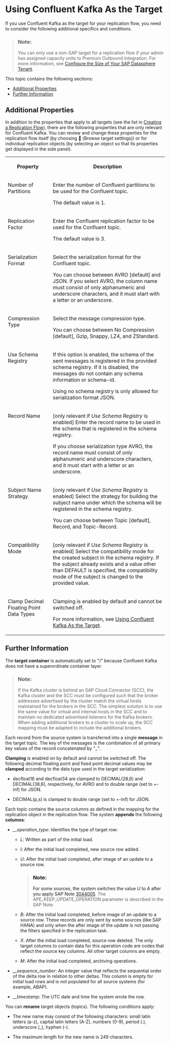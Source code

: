 <!-- loio74b3c95464f246aa8c3fd510661daa6d -->

<link rel="stylesheet" type="text/css" href="../css/sap-icons.css"/>

# Using Confluent Kafka As the Target

If you use Confluent Kafka as the target for your replication flow, you need to consider the following additional specifics and conditions.

> ### Note:  
> You can only use a non-SAP target for a replication flow if your admin has assigned capacity units to Premium Outbound Integration. For more information, see [Configure the Size of Your SAP Datasphere Tenant](https://help.sap.com/docs/SAP_DATASPHERE/9f804b8efa8043539289f42f372c4862/33f8ef4ec359409fb75925a68c23ebc3.html).

This topic contains the following sections:

-   [Additional Properties](using-confluent-kafka-as-the-target-74b3c95.md#loio74b3c95464f246aa8c3fd510661daa6d__section_ReplFlow_Confluent_Properties) 
-   [Further Information](using-confluent-kafka-as-the-target-74b3c95.md#loio74b3c95464f246aa8c3fd510661daa6d__section_ReplFlow_Confluent_Info) 



<a name="loio74b3c95464f246aa8c3fd510661daa6d__section_ReplFlow_Confluent_Properties"/>

## Additional Properties

In addition to the properties that apply to all targets \(see the list in [Creating a Replication Flow](creating-a-replication-flow-25e2bd7.md)\), there are the following properties that are only relevant for Confluent Kafka. You can review and change these properties for the replication flow itself \(by choosing <span class="FPA-icons-V3"></span> \(Browse target settings\)\) or for individual replication objects \(by selecting an object so that its properties get displayed in the side panel\).


<table>
<tr>
<th valign="top">

Property

</th>
<th valign="top">

Description

</th>
</tr>
<tr>
<td valign="top">

Number of Partitions

</td>
<td valign="top">

Enter the number of Confluent partitions to be used for the Confluent topic. 

The default value is 1.

</td>
</tr>
<tr>
<td valign="top">

Replication Factor

</td>
<td valign="top">

Enter the Confluent replication factor to be used for the Confluent topic. 

The default value is 3.

</td>
</tr>
<tr>
<td valign="top">

Serialization Format

</td>
<td valign="top">

Select the serialization format for the Confluent topic. 

You can choose between AVRO \[default\] and JSON. If you select AVRO, the column name must consist of only alphanumeric and underscore characters, and it must start with a letter or an underscore.

</td>
</tr>
<tr>
<td valign="top">

Compression Type

</td>
<td valign="top">

Select the message compression type. 

You can choose between No Compression \[default\], Gzip, Snappy, LZ4, and ZStandard.

</td>
</tr>
<tr>
<td valign="top">

Use Schema Registry

</td>
<td valign="top">

If this option is enabled, the schema of the sent messages is registered in the provided schema registry. If it is disabled, the messages do not contain any schema information or schema-id. 

Using no schema registry is only allowed for serialization format JSON.

</td>
</tr>
<tr>
<td valign="top">

Record Name

</td>
<td valign="top">

\[only relevant if *Use Schema Registry* is enabled\] Enter the record name to be used in the schema that is registered in the schema registry. 

If you choose serialization type AVRO, the record name must consist of only alphanumeric and underscore characters, and it must start with a letter or an underscore.

</td>
</tr>
<tr>
<td valign="top">

Subject Name Strategy

</td>
<td valign="top">

\[only relevant if *Use Schema Registry* is enabled\] Select the strategy for building the subject name under which the schema will be registered in the schema registry. 

You can choose between Topic \[default\], Record, and Topic-Record.

</td>
</tr>
<tr>
<td valign="top">

Compatibility Mode

</td>
<td valign="top">

\[only relevant if *Use Schema Registry* is enabled\] Select the compatibility mode for the created subject in the schema registry. If the subject already exists and a value other than DEFAULT is specified, the compatibility mode of the subject is changed to the provided value.

</td>
</tr>
<tr>
<td valign="top">

Clamp Decimal Floating Point Data Types

</td>
<td valign="top">

Clamping is enabled by default and cannot be switched off. 

For more information, see [Using Confluent Kafka As the Target](using-confluent-kafka-as-the-target-74b3c95.md).

</td>
</tr>
</table>



<a name="loio74b3c95464f246aa8c3fd510661daa6d__section_ReplFlow_Confluent_Info"/>

## Further Information

The **target container** is automatically set to "/" because Confluent Kafka does not have a superordinate container layer.

> ### Note:  
> If the Kafka cluster is behind an SAP Cloud Connector \(SCC\), the Kafka cluster and the SCC must be configured such that the broker addresses advertised by the cluster match the virtual hosts maintained for the brokers in the SCC. The simplest solution is to use the same value for virtual and internal hosts in the SCC and to maintain no dedicated advertised listeners for the Kafka brokers. When adding additional brokers to a cluster to scale up, the SCC mapping must be adapted to include the additional brokers.

Each record from the source system is transferred into a single **message** in the target topic. The key of the messages is the combination of all primary key values of the record concatenated by "\_".

**Clamping** is enabled on by default and cannot be switched off. The following decimal floating point and fixed point decimal values may be **clamped** according to the data type used in the target serialization:

-   decfloat16 and decfloat34 are clamped to DECIMAL\(28,6\) and DECIMAL\(38,6\), respectively, for AVRO and to double range \(set to +-inf\) for JSON.

-   DECIMAL\(p,s\) is clamped to double range \(set to +-inf\) for JSON.


Each topic contains the source columns as defined in the mapping for the replication object in the replication flow. The system **appends** the following **columns**:

-   *\_\_operation\_type*: Identifies the type of target row:
    -   *L*: Written as part of the initial load.

    -   *I*: After the initial load completed, new source row added.

    -   *U*: After the initial load completed, after image of an update to a source row.

        > ### Note:  
        > For some sources, the system switches the value *U* to *A* after you apply SAP Note [3044005](https://me.sap.com/notes/3044005). The APE\_KEEP\_UPDATE\_OPERATION parameter is described in the SAP Note.

    -   *B*: After the initial load completed, before image of an update to a source row. These records are only sent by some sources \(like SAP HANA\) and only when the after image of the update is not passing the filters specified in the replication task.

    -   *X*: After the initial load completed, source row deleted. The only target columns to contain data for this operation code are codes that reflect the source key columns. All other target columns are empty.

    -   *M*: After the initial load completed, archiving operations.


-   *\_\_sequence\_number*: An integer value that reflects the sequential order of the delta row in relation to other deltas. This column is empty for initial load rows and is not populated for all source systems \(for example, ABAP\).
-   *\_\_timestamp*: The UTC date and time the system wrote the row.

You can **rename** target objects \(topics\). The following conditions apply:

-   The new name may consist of the following characters: small latin letters \(a-z\), capital latin letters \(A-Z\), numbers \(0-9\), period \(.\), underscore \(\_\), hyphen \(-\).

-   The maximum length for the new name is 249 characters.


